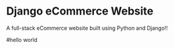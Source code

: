 # Django eCommerce Website

A full-stack eCommerce website built using Python and Django!!

#hello world
